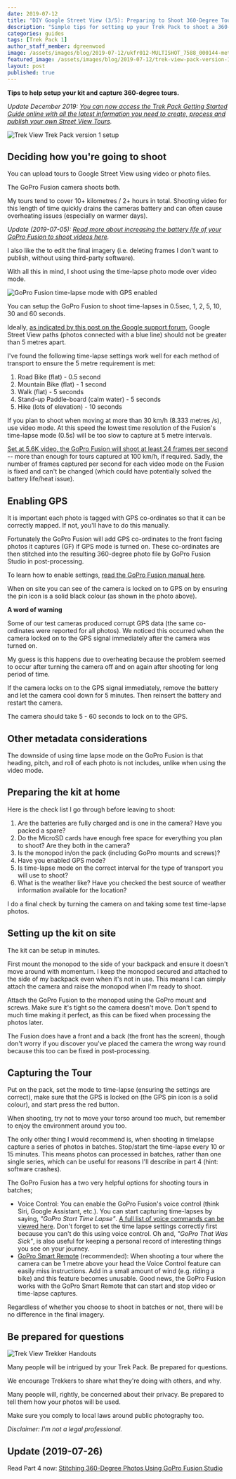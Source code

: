 ```yaml
---
date: 2019-07-12
title: "DIY Google Street View (3/5): Preparing to Shoot 360-Degree Tours"
description: "Simple tips for setting up your Trek Pack to shoot a 360-degree photo tour for Google Street View."
categories: guides
tags: [Trek Pack 1]
author_staff_member: dgreenwood
image: /assets/images/blog/2019-07-12/ukfr012-MULTISHOT_7588_000144-meta.jpg
featured_image: /assets/images/blog/2019-07-12/trek-view-pack-version-1-setup-sm.jpg
layout: post
published: true
---
```


**Tips to help setup your kit and capture 360-degree tours.**

_Update December 2019: [You can now access the Trek Pack Getting Started Guide online with all the latest information you need to create, process and publish your own Street View Tours](/trek-pack)._

<img class="img-fluid" src="/assets/images/blog/2019-07-12/trek-view-pack-version-1-setup-sm.jpg" alt="Trek View Trek Pack version 1 setup" title="Trek View Trek Pack version 1 setup" />

## Deciding how you're going to shoot

You can upload tours to Google Street View using video or photo files.

The GoPro Fusion camera shoots both.

My tours tend to cover 10+ kilometres / 2+ hours in total. Shooting video for this length of time quickly drains the cameras battery and can often cause overheating issues (especially on warmer days).

_Update (2019-07-05): [Read more about increasing the battery life of your GoPro Fusion to shoot videos here](/blog/2019/diy-google-street-view-part-6-increasing-gopro-fusion-battery-life)._

I also like the to edit the final imagery (i.e. deleting frames I don't want to publish, without using third-party software).

With all this in mind, I shoot using the time-lapse photo mode over video mode.

<img class="img-fluid" src="/assets/images/blog/2019-07-12/gopro-fusion-timelapse-gps-enabled-sm.jpg" alt="GoPro Fusion time-lapse mode with GPS enabled" title="GoPro Fusion time-lapse mode with GPS enabled" />

You can setup the GoPro Fusion to shoot time-lapses in 0.5sec, 1, 2, 5, 10, 30 and 60 seconds.

Ideally, [as indicated by this post on the Google support forum](https://support.google.com/maps/forum/AAAAQuUrST8X8OxIdF011I/?hl=en&gpf=d/topic/maps/X8OxIdF011I), Google Street View paths (photos connected with a blue line) should not be greater than 5 metres apart.

I've found the following time-lapse settings work well for each method of transport to ensure the 5 metre requirement is met:

1. Road Bike (flat) - 0.5 second
2. Mountain Bike (flat) - 1 second
3. Walk (flat) - 5 seconds
4. Stand-up Paddle-board (calm water) - 5 seconds
5. Hike (lots of elevation) - 10 seconds

If you plan to shoot when moving at more than 30 km/h (8.333 metres /s), use video mode. At this speed the lowest time resolution of the Fusion's time-lapse mode (0.5s) will be too slow to capture at 5 metre intervals.

[Set at 5.6K video, the GoPro Fusion will shoot at least 24 frames per second](https://gopro.com/help/articles/block/available-video-resolutions-for-fusion) -- more than enough for tours captured at 100 km/h, if required. Sadly, the number of frames captured per second for each video mode on the Fusion is fixed and can't be changed (which could have potentially solved the battery life/heat issue).

## Enabling GPS

It is important each photo is tagged with GPS co-ordinates so that it can be correctly mapped. If not, you'll have to do this manually.

Fortunately the GoPro Fusion will add GPS co-ordinates to the front facing photos it captures (GF) if GPS mode is turned on. These co-ordinates are then stitched into the resulting 360-degree photo file by GoPro Fusion Studio in post-processing.

To learn how to enable settings, [read the GoPro Fusion manual here](/assets/content/2019-07-12/Fusion_UM_ENG_REVC.pdf).

When on site you can see of the camera is locked on to GPS on by ensuring the pin icon is a solid black colour (as shown in the photo above).

**A word of warning**

Some of our test cameras produced corrupt GPS data (the same co-ordinates were reported for all photos). We noticed this occurred when the camera locked on to the GPS signal immediately after the camera was turned on.

My guess is this happens due to overheating because the problem seemed to occur after turning the camera off and on again after shooting for long period of time. 

If the camera locks on to the GPS signal immediately, remove the battery and let the camera cool down for 5 minutes. Then reinsert the battery and restart the camera.

The camera should take 5 - 60 seconds to lock on to the GPS.

## Other metadata considerations

The downside of using time lapse mode on the GoPro Fusion is that heading, pitch, and roll of each photo is not includes, unlike when using the video mode.

## Preparing the kit at home

Here is the check list I go through before leaving to shoot:

1. Are the batteries are fully charged and is one in the camera? Have you packed a spare?
2. Do the MicroSD cards have enough free space for everything you plan to shoot? Are they both in the camera?
3. Is the monopod in/on the pack (including GoPro mounts and screws)?
4. Have you enabled GPS mode?
5. Is time-lapse mode on the correct interval for the type of transport you will use to shoot?
6. What is the weather like? Have you checked the best source of weather information available for the location?

I do a final check by turning the camera on and taking some test time-lapse photos.

## Setting up the kit on site

The kit can be setup in minutes.

First mount the monopod to the side of your backpack and ensure it doesn't move around with momentum. I keep the monopod secured and attached to the side of my backpack even when it's not in use. This means I can simply attach the camera and raise the monopod when I'm ready to shoot.

Attach the GoPro Fusion to the monopod using the GoPro mount and screws. Make sure it's tight so the camera doesn't move. Don't spend to much time making it perfect, as this can be fixed when processing the photos later.

The Fusion does have a front and a back (the front has the screen), though don't worry if you discover you've placed the camera the wrong way round because this too can be fixed in post-processing.

## Capturing the Tour

Put on the pack, set the mode to time-lapse (ensuring the settings are correct), make sure that the GPS is locked on (the GPS pin icon is a solid colour), and start press the red button.

When shooting, try not to move your torso around too much, but remember to enjoy the environment around you too.

The only other thing I would recommend is, when shooting in timelapse capture a series of photos in batches. Stop/start the time-lapse every 10 or 15 minutes. This means photos can processed in batches, rather than one single series, which can be useful for reasons I'll describe in part 4 (hint: software crashes).

The GoPro Fusion has a two very helpful options for shooting tours in batches;

* Voice Control: You can enable the GoPro Fusion's voice control (think Siri, Google Assistant, etc.). You can start capturing time-lapses by saying, _"GoPro Start Time Lapse"_. [A full list of voice commands can be viewed here](https://gopro.com/help/articles/Question_Answer/What-Are-the-Voice-Control-Commands). Don't forget to set the time lapse settings correctly first because you can't do this using voice control. Oh and, _"GoPro That Was Sick"_, is also useful for keeping a personal record of interesting things you see on your journey.
* [GoPro Smart Remote](https://gopro.com/en/gb/shop/accessories/smart-remote/ARMTE-002-EU.html) (recommended): When shooting a tour where the camera can be 1 metre above your head the Voice Control feature can easily miss instructions. Add in a small amount of wind (e.g. riding a bike) and this feature becomes unusable. Good news, the GoPro Fusion works with the GoPro Smart Remote that can start and stop video or time-lapse captures.

Regardless of whether you choose to shoot in batches or not, there will be no difference in the final imagery.

## Be prepared for questions

<img class="img-fluid" src="/assets/images/blog/2019-07-12/trek-view-trekker-information-handouts.jpg" alt="Trek View Trekker Handouts" title="Trek View Trekker Handouts" />

Many people will be intrigued by your Trek Pack. Be prepared for questions.

We encourage Trekkers to share what they're doing with others, and why.

Many people will, rightly, be concerned about their privacy. Be prepared to tell them how your photos will be used.

Make sure you comply to local laws around public photography too.

_Disclaimer: I'm not a legal professional._

## Update (2019-07-26)

Read Part 4 now: [Stitching 360-Degree Photos Using GoPro Fusion Studio](/blog/2019/diy-google-street-view-part-4-processing-photos/)